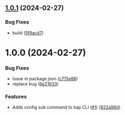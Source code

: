 ## [1.0.1](https://github.com/kapetacom/cli-kap-config/compare/v1.0.0...v1.0.1) (2024-02-27)


### Bug Fixes

* build ([5f9acd7](https://github.com/kapetacom/cli-kap-config/commit/5f9acd7c8b2f7f0e3acb0b8d866ac81995deffcf))

# 1.0.0 (2024-02-27)


### Bug Fixes

* Issue in package.json ([c715e88](https://github.com/kapetacom/cli-kap-config/commit/c715e889547958a74087911a352677dd4481c3ec))
* replace bug ([6e21633](https://github.com/kapetacom/cli-kap-config/commit/6e216338503f956e66c89661b1674afdede3c796))


### Features

* Adds config sub command to kap CLI ([#1](https://github.com/kapetacom/cli-kap-config/issues/1)) ([822a96d](https://github.com/kapetacom/cli-kap-config/commit/822a96d2d813a49bc0961423dbd0a7860898f762))
